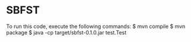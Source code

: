 # SBFST

To run this code, execute the following commands:
   $ mvn compile
   $ mvn package
   $ java -cp target/sbfst-0.1.0.jar test.Test 
